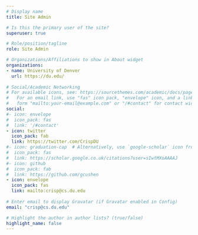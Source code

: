 ```yaml
---
# Display name
title: Site Admin

# Is this the primary user of the site?
superuser: true

# Role/position/tagline
role: Site Admin

# Organizations/Affiliations to show in About widget
organizations:
- name: University of Denver
  url: https://du.edu/
  
# Social/Academic Networking
# For available icons, see: https://sourcethemes.com/academic/docs/page-builder/#icons
#   For an email link, use "fas" icon pack, "envelope" icon, and a link in the
#   form "mailto:your-email@example.com" or "/#contact" for contact widget.
social:
#- icon: envelope
#  icon_pack: fas
#  link: '/#contact'
- icon: twitter
  icon_pack: fab
  link: https://twitter.com/CrispDU
#- icon: graduation-cap  # Alternatively, use `google-scholar` icon from `ai` icon pack
#  icon_pack: fas
#  link: https://scholar.google.co.uk/citations?user=sIwtMXoAAAAJ
#- icon: github
#  icon_pack: fab
#  link: https://github.com/gcushen
- icon: envelope
  icon_pack: fas
  link: mailto:crisp@cs.du.edu
  
# Enter email to display Gravatar (if Gravatar enabled in Config)
email: "crisp@cs.du.edu"

# Highlight the author in author lists? (true/false)
highlight_name: false
---
```


